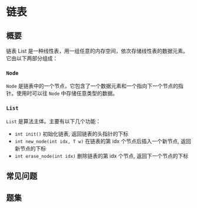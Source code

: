 # 链表

## 概要
链表 List 是一种线性表，用一组任意的内存空间，依次存储线性表的数据元素。它由以下两部分组成：
### `Node`
`Node` 是链表中的一个节点，它包含了一个数据元素和一个指向下一个节点的指针。使用时可以往 `Node` 中存储任意类型的数据。
### `List`
`List` 是算法主体。主要有以下几个功能：
- `int init()` 初始化链表, 返回链表的头指针的下标
- `int new_node(int idx, T w)` 在链表的第 idx 个节点后插入一个新节点, 返回新节点的下标
- `int erase_node(int idx)` 删除链表的第 idx 个节点, 返回下一个节点的下标


## 常见问题

## 题集